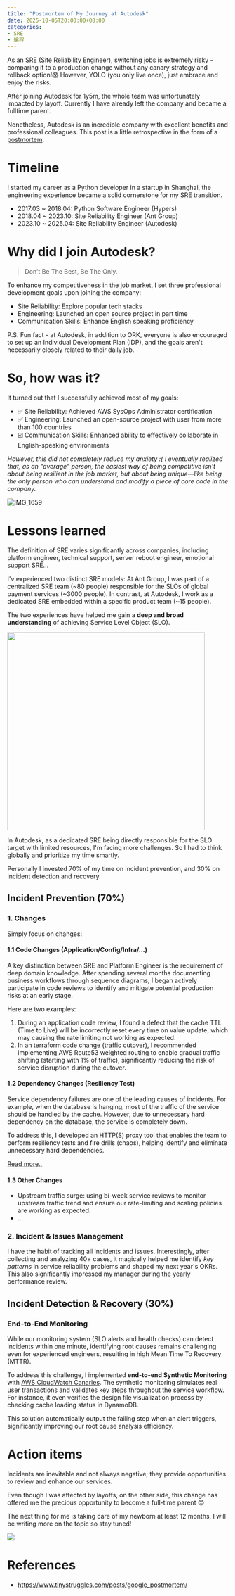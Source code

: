 ```yaml
---
title: "Postmortem of My Journey at Autodesk"
date: 2025-10-05T20:00:00+08:00
categories:
- SRE
- 编程
---
```


As an SRE (Site Reliability Engineer), switching jobs is extremely risky - comparing it to a production change without any canary strategy and rollback option!😱 However, YOLO (you only live once), just embrace and enjoy the risks.

After joining Autodesk for 1y5m, the whole team was unfortunately impacted by layoff. Currently I have already left the company and became a fulltime parent.

Nonetheless, Autodesk is an incredible company with excellent benefits and professional colleagues. This post is a little retrospective in the form of a [postmortem](/blog/20180403/impressions-of-google-sre/#chapter-15---postmortem-culture-learning-from-failure).


# Timeline
I started my career as a Python developer in a startup in Shanghai, the engineering experience became a solid cornerstone for my SRE transition.

- 2017.03 ~ 2018.04: Python Software Engineer (Hypers)
- 2018.04 ~ 2023.10: Site Reliability Engineer (Ant Group) 
- 2023.10 ~ 2025.04: Site Reliability Engineer (Autodesk)


# Why did I join Autodesk? 

> Don’t Be The Best, Be The Only.

To enhance my competitiveness in the job market, I set three professional development goals upon joining the company:
- Site Reliability: Explore popular tech stacks
- Engineering: Launched an open source project in part time
- Communication Skills: Enhance English speaking proficiency

P.S. Fun fact - at Autodesk, in addition to ORK, everyone is also encouraged to set up an Individual Development Plan (IDP), and the goals aren't necessarily closely related to their daily job.

# So, how was it?

It turned out that I successfully achieved most of my goals:

- ✅ Site Reliability: Achieved AWS SysOps Administrator certification
- ✅ Engineering: Launched an open-source project with user from more than 100 countries
- ☑️ Communication Skills: Enhanced ability to effectively collaborate in English-speaking environments

*However, this did not completely reduce my anxiety :( I eventually realized that, as an "average" person, the easiest way of being competitive isn't about being resilient in the job market, but about being unique—like being the only person who can understand and modify a piece of core code in the company.*

![IMG_1659](/images/blog/global/IMG_1659.jpeg)


# Lessons learned
The definition of SRE varies significantly across companies, including platform engineer, technical support, server reboot engineer, emotional support SRE...

I'v experienced two distinct SRE models: At Ant Group, I was part of a centralized SRE team (~80 people) responsible for the SLOs of global payment services (~3000 people). In contrast, at Autodesk, I work as a dedicated SRE embedded within a specific product team (~15 people).

The two experiences have helped me gain a **deep and broad understanding** of achieving Service Level Object (SLO).

<img width="450" src="/images/blog/global/17596656935359.jpg">

In Autodesk, as a dedicated SRE being directly responsible for the SLO target with limited resources, I'm facing more challenges. So I had to think globally and prioritize my time smartly. 

Personally I invested 70% of my time on incident prevention, and 30% on incident detection and recovery.

## Incident Prevention (70%)

### 1. Changes
Simply focus on changes:

#### 1.1 Code Changes (Application/Config/Infra/...)
A key distinction between SRE and Platform Engineer is the requirement of deep domain knowledge. After spending several months documenting business workflows through sequence diagrams, I began actively participate in code reviews to identify and mitigate potential production risks at an early stage.

Here are two examples:
1. During an application code review, I found a defect that the cache TTL (Time to Live) will be incorrectly reset every time on value update, which may causing the rate limiting not working as expected.
2. In an terraform code change (traffic cutover), I recommended implementing AWS Route53 weighted routing to enable gradual traffic shifting (starting with 1% of traffic), significantly reducing the risk of service disruption during the cutover.

#### 1.2 Dependency Changes (Resiliency Test)

Service dependency failures are one of the leading causes of incidents. For example, when the database is hanging, most of the traffic of the service should be handled by the cache. However, due to unnecessary hard dependency on the database, the service is completely down.

To address this, I developed an HTTP(S) proxy tool that enables the team to perform resiliency tests and fire drills (chaos), helping identify and eliminate unnecessary hard dependencies.

[Read more..](/blog/20231118/https-hijack/)

#### 1.3 Other Changes

- Upstream traffic surge: using bi-week service reviews to monitor upstream traffic trend and ensure our rate-limiting and scaling policies are working as expected.
- ...

### 2. Incident & Issues Management

I have the habit of tracking all incidents and issues. Interestingly, after collecting and analyzing 40+ cases, it magically helped me identify *key patterns* in service reliability problems and shaped my next year's OKRs. This also significantly impressed my manager during the yearly performance review.

## Incident Detection & Recovery (30%)

### End-to-End Monitoring
While our monitoring system (SLO alerts and health checks) can detect incidents within one minute, identifying root causes remains challenging even for experienced engineers, resulting in high Mean Time To Recovery (MTTR).

To address this challenge, I implemented **end-to-end Synthetic Monitoring** with [AWS CloudWatch Canaries](https://docs.aws.amazon.com/AmazonCloudWatch/latest/monitoring/CloudWatch_Synthetics_Canaries.html). The synthetic monitoring simulates real user transactions and validates key steps throughout the service workflow. For instance, it even verifies the design file visualization process by checking cache loading status in DynamoDB.

This solution automatically output the failing step when an alert triggers, significantly improving our root cause analysis efficiency.


# Action items
Incidents are inevitable and not always negative; they provide opportunities to review and enhance our services.

Even though I was affected by layoffs, on the other side, this change has offered me the precious opportunity to become a full-time parent 😊

The next thing for me is taking care of my newborn at least 12 months, I will be writing more on the topic so stay tuned!

![](/images/blog/global/17596686979017.jpg)

# References
- https://www.tinystruggles.com/posts/google_postmortem/
